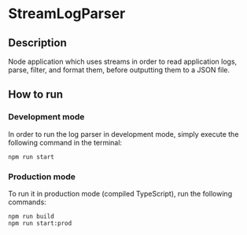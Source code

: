 # StreamLogParser
## Description
Node application which uses streams in order to read application logs, parse, filter, and format them, before outputting them to a JSON file.

## How to run
### Development mode
In order to run the log parser in development mode, simply execute the following command in the terminal:
```
npm run start
```

### Production mode
To run it in production mode (compiled TypeScript), run the following commands:
```
npm run build
npm run start:prod
```
